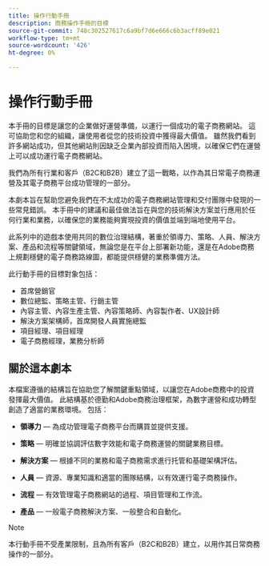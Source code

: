 ```yaml
---
title: 操作行動手冊
description: 商務操作手冊的目標
source-git-commit: 748c302527617c6a9bf7d6e666c6b3acff89e021
workflow-type: tm+mt
source-wordcount: '426'
ht-degree: 0%

---
```



# 操作行動手冊

本手冊的目標是讓您的企業做好運營準備，以運行一個成功的電子商務網站。 這可協助您和您的組織，讓使用者從您的技術投資中獲得最大價值。 雖然我們看到許多網站成功，但其他網站則因缺乏企業內部投資而陷入困境，以確保它們在運營上可以成功運行電子商務網站。

我們為所有行業和客戶（B2C和B2B）建立了這一戰略，以作為其日常電子商務運營及其電子商務平台成功管理的一部分。

本劇本旨在幫助您避免我們在不太成功的電子商務網站管理和交付團隊中發現的一些常見錯誤。 本手冊中的建議和最佳做法旨在與您的技術解決方案並行應用於任何行業和業務，以確保您的業務能夠實現投資的價值並端到端地使用平台。

此系列中的遊戲本使用共同的數位治理結構，著重於領導力、策略、人員、解決方案、產品和流程等關鍵領域，無論您是在平台上部署新功能，還是在Adobe商務上規劃穩健的電子商務路線圖，都能提供穩健的業務準備方法。

此行動手冊的目標對象包括：

- 首席營銷官
- 數位總監、策略主管、行銷主管
- 內容主管、內容生產主管、內容策略師、內容製作者、UX設計師
- 解決方案架構師，首席開發人員實施總監
- 項目經理、項目經理
- 電子商務經理，業務分析師

## 關於這本劇本

本檔案遵循的結構旨在協助您了解關鍵重點領域，以讓您在Adobe商務中的投資發揮最大價值。 此結構基於德勤和Adobe商務治理框架，為數字運營和成功轉型創造了適當的業務環境。 包括：

- **領導力** — 為成功管理電子商務平台而購買並提供支援。

- **策略** — 明確並協調評估數字效能和電子商務運營的關鍵業務目標。

- **解決方案** — 根據不同的業務和電子商務需求進行托管和基礎架構評估。

- **人員** — 資源、專業知識和適當的團隊結構，以有效運行電子商務操作。

- **流程** — 有效管理電子商務網站的過程、項目管理和工作流。

- **產品** — 一般電子商務解決方案、一般整合和自動化。

>[!NOTE]
>
>本行動手冊不受產業限制，且為所有客戶（B2C和B2B）建立，以用作其日常商務操作的一部分。
